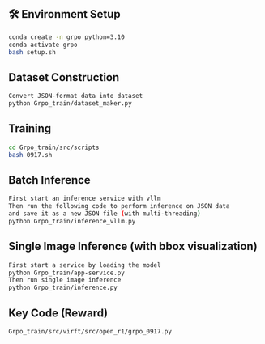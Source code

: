 

## 🛠️ Environment Setup

```bash
conda create -n grpo python=3.10
conda activate grpo
bash setup.sh
```

## Dataset Construction

```bash
Convert JSON-format data into dataset
python Grpo_train/dataset_maker.py
```

## Training

```bash
cd Grpo_train/src/scripts
bash 0917.sh
```

## Batch Inference

```bash
First start an inference service with vllm
Then run the following code to perform inference on JSON data 
and save it as a new JSON file (with multi-threading)
python Grpo_train/inference_vllm.py
```

## Single Image Inference (with bbox visualization)

```bash
First start a service by loading the model
python Grpo_train/app-service.py
Then run single image inference
python Grpo_train/inference.py
```

## Key Code (Reward)

```bash
Grpo_train/src/virft/src/open_r1/grpo_0917.py
```


